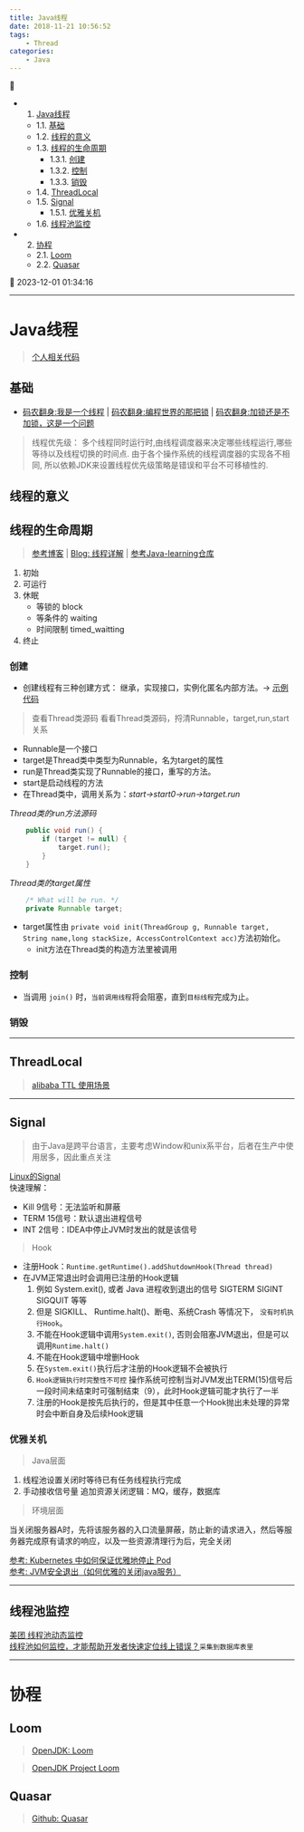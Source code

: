 ```yaml
---
title: Java线程
date: 2018-11-21 10:56:52
tags: 
    - Thread
categories: 
    - Java
---
```


💠

- 1. [Java线程](#java线程)
    - 1.1. [基础](#基础)
    - 1.2. [线程的意义](#线程的意义)
    - 1.3. [线程的生命周期](#线程的生命周期)
        - 1.3.1. [创建](#创建)
        - 1.3.2. [控制](#控制)
        - 1.3.3. [销毁](#销毁)
    - 1.4. [ThreadLocal](#threadlocal)
    - 1.5. [Signal](#signal)
        - 1.5.1. [优雅关机](#优雅关机)
    - 1.6. [线程池监控](#线程池监控)
- 2. [协程](#协程)
    - 2.1. [Loom](#loom)
    - 2.2. [Quasar](#quasar)

💠 2023-12-01 01:34:16
****************************************
# Java线程
> [个人相关代码](https://github.com/Kuangcp/JavaBase/tree/thread/src/main/java/com/github/kuangcp)

## 基础
- [码农翻身:我是一个线程](https://mp.weixin.qq.com/s?__biz=MzAxOTc0NzExNg==&mid=416915373&idx=1&sn=f80a13b099237534a3ef777d511d831a&scene=21#wechat_redirect) | [码农翻身:编程世界的那把锁](https://mp.weixin.qq.com/s?__biz=MzAxOTc0NzExNg==&mid=2665513653&idx=1&sn=e30c18c0c1780fb3ef0cdb858ee5201e&chksm=80d67af6b7a1f3e059466302c2c04c14d097c1a5de01cf986df84d4677299542f12b974dfde3&scene=21#wechat_redirect) | [码农翻身:加锁还是不加锁，这是一个问题 ](https://mp.weixin.qq.com/s?__biz=MzAxOTc0NzExNg==&mid=2665513692&idx=1&sn=ef2416a4bb96d64db77e32d5b4c7967e&chksm=80d67a9fb7a1f3898e513cc1d9e96841610bb84aed2dc24cab2d403e74e317e3c447e45e7611&scene=21#wechat_redirect)

> 线程优先级： 多个线程同时运行时,由线程调度器来决定哪些线程运行,哪些等待以及线程切换的时间点. 由于各个操作系统的线程调度器的实现各不相同, 所以依赖JDK来设置线程优先级策略是错误和平台不可移植性的.

## 线程的意义
## 线程的生命周期
> [参考博客](https://segmentfault.com/a/1190000005006079) | [Blog: 线程详解](http://www.cnblogs.com/riskyer/p/3263032.html) | [参考Java-learning仓库](https://github.com/brianway/java-learning)

1. 初始
1. 可运行
1. 休眠
    - 等锁的 block
    - 等条件的 waiting
    - 时间限制 timed_waitting
1. 终止

### 创建
- 创建线程有三种创建方式： 继承，实现接口，实例化匿名内部方法。-> [示例代码](https://github.com/Kuangcp/JavaBase/blob/master/concurrency/src/main/java/thread/HowToCreateThread.java)

> 查看Thread类源码 看看Thread类源码，捋清Runnable，target,run,start关系
- Runnable是一个接口
- target是Thread类中类型为Runnable，名为target的属性
- run是Thread类实现了Runnable的接口，重写的方法。
- start是启动线程的方法
- 在Thread类中，调用关系为：_start->start0->run->target.run_

_Thread类的run方法源码_
```java
    public void run() {
        if (target != null) {
            target.run();
        }
    }
```
_Thread类的target属性_
```java
    /* What will be run. */
    private Runnable target;
```
- target属性由 `private void init(ThreadGroup g, Runnable target, String name,long stackSize, AccessControlContext acc)`方法初始化。
    - init方法在Thread类的构造方法里被调用

### 控制
- 当调用 `join()` 时，`当前调用线程`将会阻塞，直到`目标线程`完成为止。 

### 销毁

************************

## ThreadLocal 
> [alibaba TTL 使用场景](https://github.com/alibaba/transmittable-thread-local/issues/123)

************************
## Signal
> 由于Java是跨平台语言，主要考虑Window和unix系平台，后者在生产中使用居多，因此重点关注

[Linux的Signal](/Linux/Base/LinuxPerformance.md#kill)   
快速理解：
- Kill 9信号：无法监听和屏蔽 
- TERM 15信号：默认退出进程信号
- INT 2信号：IDEA中停止JVM时发出的就是该信号


> Hook  
- 注册Hook：`Runtime.getRuntime().addShutdownHook(Thread thread)`
- 在JVM正常退出时会调用已注册的Hook逻辑
    1. 例如 System.exit(), 或者 Java 进程收到退出的信号 SIGTERM SIGINT SIGQUIT 等等
    1. 但是 SIGKILL、 Runtime.halt()、断电、系统Crash 等情况下， `没有时机执行Hook`。
    1. 不能在Hook逻辑中调用`System.exit()`, 否则会阻塞JVM退出，但是可以调用`Runtime.halt()`
    1. 不能在Hook逻辑中增删Hook
    1. 在`System.exit()`执行后才注册的Hook逻辑不会被执行
    1. `Hook逻辑执行时完整性不可控` 操作系统可控制当对JVM发出TERM(15)信号后一段时间未结束时可强制结束（9），此时Hook逻辑可能才执行了一半
    1. 注册的Hook是按先后执行的，但是其中任意一个Hook抛出未处理的异常时会中断自身及后续Hook逻辑

### 优雅关机
> Java层面
1. 线程池设置关闭时等待已有任务线程执行完成
1. 手动接收信号量 追加资源关闭逻辑：MQ，缓存，数据库

> 环境层面  

当关闭服务器A时，先将该服务器的入口流量屏蔽，防止新的请求进入，然后等服务器完成原有请求的响应，以及一些资源清理行为后，完全关闭

[参考: Kubernetes 中如何保证优雅地停止 Pod](https://cloud.tencent.com/developer/article/1409225)  
[参考: JVM安全退出（如何优雅的关闭java服务）](https://www.cnblogs.com/yuandluck/p/9517700.html)  

************************

## 线程池监控
[美团 线程池动态监控](https://github.com/dromara/dynamic-tp)  
[线程池如何监控，才能帮助开发者快速定位线上错误？](https://heapdump.cn/article/4012121)`采集到数据库表里`  


************************

# 协程
## Loom
> [OpenJDK: Loom](https://openjdk.java.net/projects/loom/)

> [OpenJDK Project Loom](https://www.baeldung.com/openjdk-project-loom)

## Quasar
> [Github: Quasar](https://github.com/puniverse/quasar)

